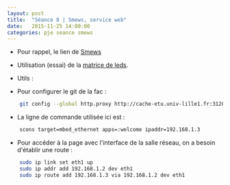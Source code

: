```yaml
---
layout: post
title:  "Séance 8 | Smews, service web"
date:   2015-11-25 14:00:00
categories: pje seance smews 
---
```

* Pour rappel, le lien de [Smews][smews-gh]
* Utilisation (essai) de la [matrice de leds][led_matrix].

* Utils :
* Pour configurer le git de la fac : 
```bash
	git config --global http.proxy http://cache-etu.univ-lille1.fr:3128
```
* La ligne de commande utilisée ici est :  
```bash
	scons target=mbed_ethernet apps=:welcome ipaddr=192.168.1.3
```
* Pour accéder à la page avec l'interface de la salle réseau, on a besoin d'établir une route :
```bash
	sudo ip link set eth1 up
	sudo ip addr add 192.168.1.2 dev eth1
	sudo ip route add 192.168.1.3 via 192.168.1.2 dev eth1
```
[led_matrix]: 	https://github.com/sparkfun/LED_Matrix_Serial_Interface_RGB
[smews-gh]: 	https://github.com/2xs/smews
